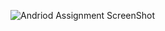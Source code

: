 ![Andriod Assignment ScreenShot](https://github.com/user-attachments/assets/23d00303-3fc9-4fd4-9c45-569442ce749e)
